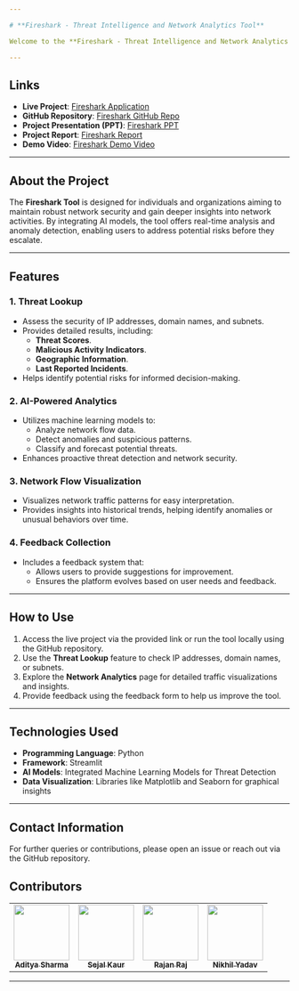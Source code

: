 ```yaml
---

# **Fireshark - Threat Intelligence and Network Analytics Tool**

Welcome to the **Fireshark - Threat Intelligence and Network Analytics Tool**! This project provides a powerful platform to analyze and interpret network flow data, identify potential threats, and gain actionable insights into malicious activities. By combining advanced analytics and AI-driven models, this tool enhances network security and promotes proactive monitoring.

---
```


## **Links**

- **Live Project**: [Fireshark Application](https://fire-shark.streamlit.app/)  
- **GitHub Repository**: [Fireshark GitHub Repo](https://github.com/rajanraj2/Fireshark)  
- **Project Presentation (PPT)**: [Fireshark PPT](https://docs.google.com/presentation/d/1XqNPMmmCMEEU4sOmX2ca118Lrdi6imIE/edit?usp=sharing&ouid=113270247741456179399&rtpof=true&sd=true)  
- **Project Report**: [Fireshark Report](https://docs.google.com/document/d/1wecWBNsmZ7w-X9cz_3R7sdVBsLRHXBZ_/edit?usp=sharing&ouid=113270247741456179399&rtpof=true&sd=true)  
- **Demo Video**: [Fireshark Demo Video](https://www.youtube.com/watch?v=_sG4xqFkJqA&t=7s)  

---

## **About the Project**

The **Fireshark Tool** is designed for individuals and organizations aiming to maintain robust network security and gain deeper insights into network activities. By integrating AI models, the tool offers real-time analysis and anomaly detection, enabling users to address potential risks before they escalate.

---

## **Features**

### 1. **Threat Lookup**
- Assess the security of IP addresses, domain names, and subnets.
- Provides detailed results, including:
  - **Threat Scores**.
  - **Malicious Activity Indicators**.
  - **Geographic Information**.
  - **Last Reported Incidents**.
- Helps identify potential risks for informed decision-making.

### 2. **AI-Powered Analytics**
- Utilizes machine learning models to:
  - Analyze network flow data.
  - Detect anomalies and suspicious patterns.
  - Classify and forecast potential threats.
- Enhances proactive threat detection and network security.

### 3. **Network Flow Visualization**
- Visualizes network traffic patterns for easy interpretation.
- Provides insights into historical trends, helping identify anomalies or unusual behaviors over time.

### 4. **Feedback Collection**
- Includes a feedback system that:
  - Allows users to provide suggestions for improvement.
  - Ensures the platform evolves based on user needs and feedback.

---


## **How to Use**

1. Access the live project via the provided link or run the tool locally using the GitHub repository.
2. Use the **Threat Lookup** feature to check IP addresses, domain names, or subnets.
3. Explore the **Network Analytics** page for detailed traffic visualizations and insights.
4. Provide feedback using the feedback form to help us improve the tool.

---

## **Technologies Used**

- **Programming Language**: Python  
- **Framework**: Streamlit  
- **AI Models**: Integrated Machine Learning Models for Threat Detection  
- **Data Visualization**: Libraries like Matplotlib and Seaborn for graphical insights  

---

## **Contact Information**

For further queries or contributions, please open an issue or reach out via the GitHub repository.

## **Contributors**

<table>
  <tr>
    <td align="center"><a href="https://github.com/adity20"><img src="https://avatars.githubusercontent.com/adity20" width="100px;" alt=""/><br /><sub><b>Aditya Sharma</b></sub></a></td>
    <td align="center"><a href="https://github.com/Sejalkaur"><img src="https://avatars.githubusercontent.com/Sejalkaur" width="100px;" alt=""/><br /><sub><b>Sejal Kaur</b></sub></a></td>
    <td align="center"><a href="https://github.com/rajanraj2"><img src="https://avatars.githubusercontent.com/rajanraj2" width="100px;" alt=""/><br /><sub><b>Rajan Raj</b></sub></a></td>
    <td align="center"><a href="https://github.com/nikhilyadav24"><img src="https://avatars.githubusercontent.com/nikhilyadav24" width="100px;" alt=""/><br /><sub><b>Nikhil Yadav</b></sub></a></td>
  </tr>
</table>


---
